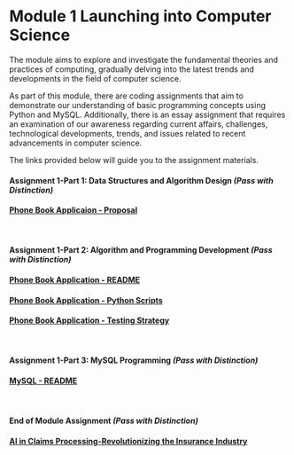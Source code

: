 # Module 1 Launching into Computer Science

The module aims to explore and investigate the fundamental theories and practices of computing, gradually delving into the latest trends and developments in the field of computer science.

As part of this module, there are coding assignments that aim to demonstrate our understanding of basic programming concepts using Python and MySQL. Additionally, there is an essay assignment that requires an examination of our awareness regarding current affairs, challenges, technological developments, trends, and issues related to recent advancements in computer science.

The links provided below will guide you to the assignment materials. 

#### Assignment 1-Part 1: Data Structures and Algorithm Design _(Pass with Distinction)_
#### [Phone Book Applicaion - Proposal](https://helenhelene.github.io/eportfolio/pdf/Module01_Python_Proposal.pdf)
<br>

#### Assignment 1-Part 2: Algorithm and Programming Development _(Pass with Distinction)_
#### [Phone Book Application - README](https://helenhelene.github.io/eportfolio/pdf/Module01_Python_README.pdf)
#### [Phone Book Application - Python Scripts](LCS_Assignment1_Part2_PhoneBook.md)
#### [Phone Book Application - Testing Strategy](https://helenhelene.github.io/eportfolio/pdf/Module01_Python_TestingStrategy.pdf)
<br>

#### Assignment 1-Part 3: MySQL Programming _(Pass with Distinction)_
#### [MySQL - README](https://helenhelene.github.io/eportfolio/pdf/Module01_MySQL_README.pdf)
<br>

#### End of Module Assignment _(Pass with Distinction)_
#### [AI in Claims Processing-Revolutionizing the Insurance Industry](https://helenhelene.github.io/eportfolio/pdf/Module01_AI_InsurClaims.pdf)


